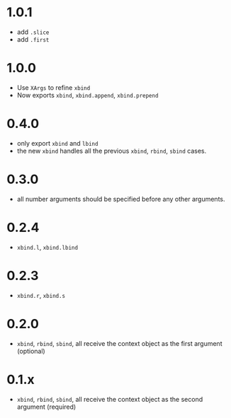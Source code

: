 # 1.0.1

* add `.slice`
* add `.first`


# 1.0.0

* Use `XArgs` to refine `xbind`
* Now exports `xbind`, `xbind.append`, `xbind.prepend`

# 0.4.0

* only export `xbind` and `lbind`
* the new `xbind` handles all the previous `xbind`, `rbind`, `sbind` cases.

# 0.3.0

* all number arguments should be specified before any other arguments.

# 0.2.4

* `xbind.l`, `xbind.lbind`

# 0.2.3

* `xbind.r`, `xbind.s`

# 0.2.0

* `xbind`, `rbind`, `sbind`, all receive the context object as the first argument (optional)

# 0.1.x

* `xbind`, `rbind`, `sbind`, all receive the context object as the second argument (required)


